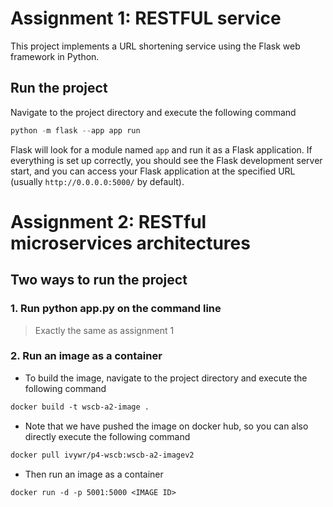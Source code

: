 # Assignment 1: RESTFUL service
This project implements a URL shortening service using the Flask web framework in Python. 

## Run the project

Navigate to the project directory  and execute the following command

```python
python -m flask --app app run
```

Flask will look for a module named `app` and run it as a Flask application. If everything is set up correctly, you should see the Flask development server start, and you can access your Flask application at the specified URL (usually `http://0.0.0.0:5000/` by default).

# Assignment 2: RESTful microservices architectures
## Two ways to run the project
### 1. Run python app.py on the command line
> Exactly the same as assignment 1
### 2. Run an image as a container 
- To build the image, navigate to the project directory and execute the following command
```dockerfile
docker build -t wscb-a2-image . 
```
- Note that we have pushed the image on docker hub, so you can also directly execute the following command
```dockerfile
docker pull ivywr/p4-wscb:wscb-a2-imagev2
```
- Then run an image as a container
```dockerfile
docker run -d -p 5001:5000 <IMAGE ID>
```